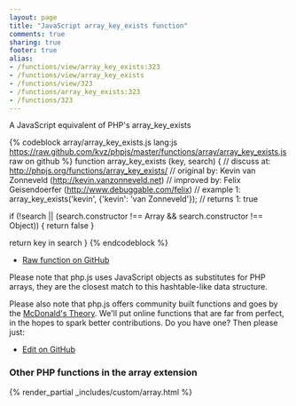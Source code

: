```yaml
---
layout: page
title: "JavaScript array_key_exists function"
comments: true
sharing: true
footer: true
alias:
- /functions/view/array_key_exists:323
- /functions/view/array_key_exists
- /functions/view/323
- /functions/array_key_exists:323
- /functions/323
---
```

<!-- Generated by Rakefile:build -->
A JavaScript equivalent of PHP's array_key_exists

{% codeblock array/array_key_exists.js lang:js https://raw.github.com/kvz/phpjs/master/functions/array/array_key_exists.js raw on github %}
function array_key_exists (key, search) {
  //  discuss at: http://phpjs.org/functions/array_key_exists/
  // original by: Kevin van Zonneveld (http://kevin.vanzonneveld.net)
  // improved by: Felix Geisendoerfer (http://www.debuggable.com/felix)
  //   example 1: array_key_exists('kevin', {'kevin': 'van Zonneveld'});
  //   returns 1: true

  if (!search || (search.constructor !== Array && search.constructor !== Object)) {
    return false
  }

  return key in search
}
{% endcodeblock %}

 - [Raw function on GitHub](https://github.com/kvz/phpjs/blob/master/functions/array/array_key_exists.js)

Please note that php.js uses JavaScript objects as substitutes for PHP arrays, they are 
the closest match to this hashtable-like data structure. 

Please also note that php.js offers community built functions and goes by the 
[McDonald's Theory](https://medium.com/what-i-learned-building/9216e1c9da7d). We'll put online 
functions that are far from perfect, in the hopes to spark better contributions. 
Do you have one? Then please just: 

 - [Edit on GitHub](https://github.com/kvz/phpjs/edit/master/functions/array/array_key_exists.js)


### Other PHP functions in the array extension
{% render_partial _includes/custom/array.html %}
